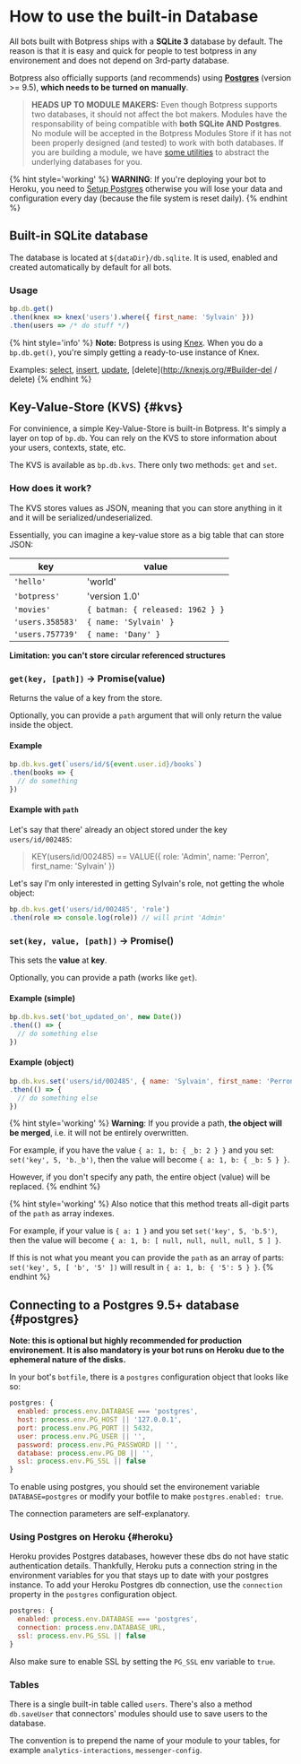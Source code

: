 # How to use the built-in Database

All bots built with Botpress ships with a **SQLite 3** database by default. The reason is that it is easy and quick for people to test botpress in any environement and does not depend on 3rd-party database.

Botpress also officially supports (and recommends) using [**Postgres**](#postgres) (version >= 9.5), **which needs to be turned on manually**.

> **HEADS UP TO MODULE MAKERS:** Even though Botpress supports two databases, it should not affect the bot makers. Modules have the responsability of being compatible with **both SQLite AND Postgres**. No module will be accepted in the Botpress Modules Store if it has not been properly designed (and tested) to work with both databases. If you are building a module, we have [some utilities](../advanced/database_helpers.md) to abstract the underlying databases for you.

{% hint style='working' %}
**WARNING**: If you're deploying your bot to Heroku, you need to [Setup Postgres](#heroku) otherwise you will lose your data and configuration every day (because the file system is reset daily).
{% endhint %}

## Built-in SQLite database

The database is located at `${dataDir}/db.sqlite`. It is used, enabled and created automatically by default for all bots.

### Usage

```js
bp.db.get()
.then(knex => knex('users').where({ first_name: 'Sylvain' }))
.then(users => /* do stuff */)
```

{% hint style='info' %}
**Note:** Botpress is using [Knex](http://knexjs.org). When you do a `bp.db.get()`, you're simply getting a ready-to-use instance of Knex.

Examples: [select](http://knexjs.org/#Builder-select), [insert](http://knexjs.org/#Builder-insert), [update](http://knexjs.org/#Builder-update), [delete](http://knexjs.org/#Builder-del / delete)
{% endhint %}

## Key-Value-Store (KVS) {#kvs}

For convinience, a simple Key-Value-Store is built-in Botpress. It's simply a layer on top of `bp.db`. You can rely on the KVS to store information about your users, contexts, state, etc.

The KVS is available as `bp.db.kvs`. There only two methods: `get` and `set`.

### How does it work?

The KVS stores values as JSON, meaning that you can store anything in it and it will be serialized/undeserialized.

Essentially, you can imagine a key-value store as a big table that can store JSON:

| key | value |
|---|---|
| `'hello'` | 'world' |
| `'botpress'` | 'version 1.0' |
| `'movies'` | `{ batman: { released: 1962 } }` |
| `'users.358583'` | `{ name: 'Sylvain' }` |
| `'users.757739'` | `{ name: 'Dany' }` |

**Limitation: you can't store circular referenced structures**

### `get(key, [path])` -> Promise(value)

Returns the value of a key from the store.

Optionally, you can provide a `path` argument that will only return the value inside the object.

#### Example

```js
bp.db.kvs.get(`users/id/${event.user.id}/books`)
.then(books => {
  // do something
})
```

#### Example with `path`

Let's say that there' already an object stored under the key `users/id/002485`:

> KEY(users/id/002485) == VALUE({ role: 'Admin', name: 'Perron', first_name: 'Sylvain' })

Let's say I'm only interested in getting Sylvain's role, not getting the whole object:

```js
bp.db.kvs.get('users/id/002485', 'role')
.then(role => console.log(role)) // will print 'Admin'
```

### `set(key, value, [path])` -> Promise()

This sets the **value** at **key**.

Optionally, you can provide a path (works like `get`).

#### Example (simple)

```js
bp.db.kvs.set('bot_updated_on', new Date())
.then(() => {
  // do something else
})
```

#### Example (object)

```js
bp.db.kvs.set('users/id/002485', { name: 'Sylvain', first_name: 'Perron' })
.then(() => {
  // do something else
})
```

{% hint style='working' %}
**Warning**: If you provide a path, **the object will be merged**, i.e. it will not be entirely overwritten.

For example, if you have the value `{ a: 1, b: { _b: 2 } }` and you set: `set('key', 5, 'b._b')`, then the value will become `{ a: 1, b: { _b: 5 } }`.

However, if you don't specify any path, the entire object (value) will be replaced.
{% endhint %}

{% hint style='working' %}
Also notice that this method treats all-digit parts of the `path` as array indexes.

For example, if your value is `{ a: 1 }` and you set `set('key', 5, 'b.5')`, then the value will become `{ a: 1, b: [ null, null, null, null, 5 ] }`.

If this is not what you meant you can provide the `path` as an array of parts: `set('key', 5, [ 'b', '5' ])` will result in `{ a: 1, b: { '5': 5 } }`.
{% endhint %}

## Connecting to a Postgres 9.5+ database {#postgres}

**Note: this is optional but highly recommended for production environement. It is also mandatory is your bot runs on Heroku due to the ephemeral nature of the disks.**

In your bot's `botfile`, there is a `postgres` configuration object that looks like so:

```js
postgres: {
  enabled: process.env.DATABASE === 'postgres',
  host: process.env.PG_HOST || '127.0.0.1',
  port: process.env.PG_PORT || 5432,
  user: process.env.PG_USER || '',
  password: process.env.PG_PASSWORD || '',
  database: process.env.PG_DB || '',
  ssl: process.env.PG_SSL || false
}
```

To enable using postgres, you should set the environement variable `DATABASE=postgres` or modify your botfile to make `postgres.enabled: true`.

The connection parameters are self-explanatory.

### Using Postgres on Heroku {#heroku}

Heroku provides Postgres databases, however these dbs do not have static authentication details.  Thankfully, Heroku puts a connection string in the environment variables for you that stays up to date with your postgres instance.  To add your Heroku Postgres db connection, use the `connection` property in the `postgres` configuration object.

```js
postgres: {
  enabled: process.env.DATABASE === 'postgres',
  connection: process.env.DATABASE_URL,
  ssl: process.env.PG_SSL || false
}
```

Also make sure to enable SSL by setting the `PG_SSL` env variable to `true`.

### Tables

There is a single built-in table called `users`. There's also a method `db.saveUser` that connectors' modules should use to save users to the database.

The convention is to prepend the name of your module to your tables, for example `analytics-interactions`, `messenger-config`.
